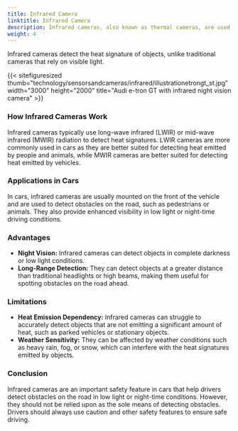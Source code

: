 ```yaml
---
title: Infrared Camera
linktitle: Infrared Camera
description: Infrared cameras, also known as thermal cameras, are used in some cars for various purposes such as night vision, pedestrian detection, and animal detection.
weight: 4
---
```

<!-- markdownlint-disable MD033 -->
Infrared cameras detect the heat signature of objects, unlike traditional cameras that rely on visible light.

{{< sitefiguresized thumb="technology/sensorsandcameras/infrared/illustrationetrongt_st.jpg" width="3000" height="2000" title="Audi e-tron GT with infrared night vision camera" >}}

### How Infrared Cameras Work

Infrared cameras typically use long-wave infrared (LWIR) or mid-wave infrared (MWIR) radiation to detect heat signatures. LWIR cameras are more commonly used in cars as they are better suited for detecting heat emitted by people and animals, while MWIR cameras are better suited for detecting heat emitted by vehicles.

### Applications in Cars

In cars, infrared cameras are usually mounted on the front of the vehicle and are used to detect obstacles on the road, such as pedestrians or animals. They also provide enhanced visibility in low light or night-time driving conditions.

### Advantages

- **Night Vision:** Infrared cameras can detect objects in complete darkness or low light conditions.
- **Long-Range Detection:** They can detect objects at a greater distance than traditional headlights or high beams, making them useful for spotting obstacles on the road ahead.

### Limitations

- **Heat Emission Dependency:** Infrared cameras can struggle to accurately detect objects that are not emitting a significant amount of heat, such as parked vehicles or stationary objects.
- **Weather Sensitivity:** They can be affected by weather conditions such as heavy rain, fog, or snow, which can interfere with the heat signatures emitted by objects.

### Conclusion

Infrared cameras are an important safety feature in cars that help drivers detect obstacles on the road in low light or night-time conditions. However, they should not be relied upon as the sole means of detecting obstacles. Drivers should always use caution and other safety features to ensure safe driving.
